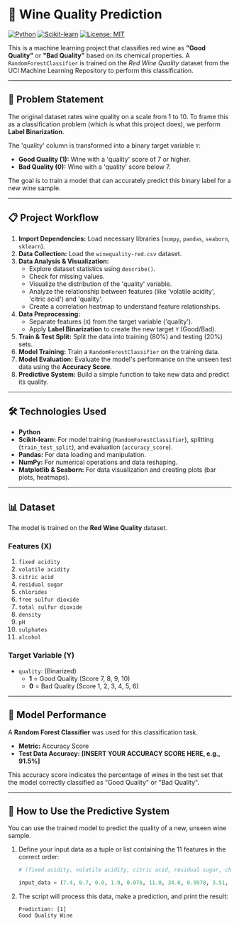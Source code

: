 # 🍷 Wine Quality Prediction

[![Python](https://img.shields.io/badge/Python-3.9%2B-blue.svg)](https://www.python.org/downloads/)
[![Scikit-learn](https://img.shields.io/badge/Scikit--learn-1.0%2B-orange.svg)](https://scikit-learn.org/stable/)
[![License: MIT](https://img.shields.io/badge/License-MIT-yellow.svg)](https://opensource.org/licenses/MIT)

This is a machine learning project that classifies red wine as **"Good Quality"** or **"Bad Quality"** based on its chemical properties. A `RandomForestClassifier` is trained on the *Red Wine Quality* dataset from the UCI Machine Learning Repository to perform this classification.

---

## 🎯 Problem Statement

The original dataset rates wine quality on a scale from 1 to 10. To frame this as a classification problem (which is what this project does), we perform **Label Binarization**.

The 'quality' column is transformed into a binary target variable `Y`:
* **Good Quality (1):** Wine with a 'quality' score of 7 or higher.
* **Bad Quality (0):** Wine with a 'quality' score below 7.

The goal is to train a model that can accurately predict this binary label for a new wine sample.

---

## 📋 Project Workflow

1.  **Import Dependencies:** Load necessary libraries (`numpy`, `pandas`, `seaborn`, `sklearn`).
2.  **Data Collection:** Load the `winequality-red.csv` dataset.
3.  **Data Analysis & Visualization:**
    * Explore dataset statistics using `describe()`.
    * Check for missing values.
    * Visualize the distribution of the 'quality' variable.
    * Analyze the relationship between features (like 'volatile acidity', 'citric acid') and 'quality'.
    * Create a correlation heatmap to understand feature relationships.
4.  **Data Preprocessing:**
    * Separate features (`X`) from the target variable ('quality').
    * Apply **Label Binarization** to create the new target `Y` (Good/Bad).
5.  **Train & Test Split:** Split the data into training (80%) and testing (20%) sets.
6.  **Model Training:** Train a `RandomForestClassifier` on the training data.
7.  **Model Evaluation:** Evaluate the model's performance on the unseen test data using the **Accuracy Score**.
8.  **Predictive System:** Build a simple function to take new data and predict its quality.

---

## 🛠️ Technologies Used

* **Python**
* **Scikit-learn:** For model training (`RandomForestClassifier`), splitting (`train_test_split`), and evaluation (`accuracy_score`).
* **Pandas:** For data loading and manipulation.
* **NumPy:** For numerical operations and data reshaping.
* **Matplotlib & Seaborn:** For data visualization and creating plots (bar plots, heatmaps).

---

## 📊 Dataset

The model is trained on the **Red Wine Quality** dataset.

### Features (X)
1.  `fixed acidity`
2.  `volatile acidity`
3.  `citric acid`
4.  `residual sugar`
5.  `chlorides`
6.  `free sulfur dioxide`
7.  `total sulfur dioxide`
8.  `density`
9.  `pH`
10. `sulphates`
11. `alcohol`

### Target Variable (Y)
* `quality`: (Binarized)
    * **1** = Good Quality (Score 7, 8, 9, 10)
    * **0** = Bad Quality (Score 1, 2, 3, 4, 5, 6)

---

## 🤖 Model Performance

A **Random Forest Classifier** was used for this classification task.

* **Metric:** Accuracy Score
* **Test Data Accuracy:** **[INSERT YOUR ACCURACY SCORE HERE, e.g., 91.5%]**

This accuracy score indicates the percentage of wines in the test set that the model correctly classified as "Good Quality" or "Bad Quality".

---

## 🚀 How to Use the Predictive System

You can use the trained model to predict the quality of a new, unseen wine sample.

1.  Define your input data as a tuple or list containing the 11 features in the correct order:
    ```python
    # (fixed acidity, volatile acidity, citric acid, residual sugar, chlorides, free sulfur dioxide, total sulfur dioxide, density, pH, sulphates, alcohol)
    
    input_data = (7.4, 0.7, 0.0, 1.9, 0.076, 11.0, 34.0, 0.9978, 3.51, 0.56, 9.4)
    ```

2.  The script will process this data, make a prediction, and print the result:
    ```
    Prediction: [1]
    Good Quality Wine
    ```


